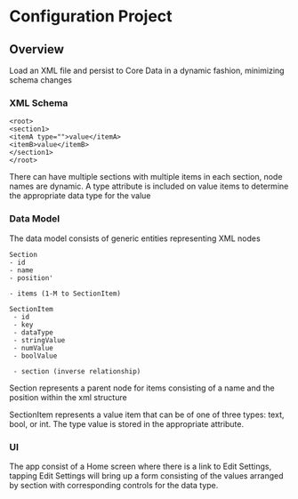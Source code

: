 # Configuration Project

## Overview

Load an XML file and persist to Core Data in a dynamic fashion, minimizing schema changes


### XML Schema

```
<root>
<section1>
<itemA type="">value</itemA>
<itemB>value</itemB>
</section1>
</root>
```

There can have multiple sections with multiple items in each section, node names are dynamic.  A type attribute is included on value items to determine the appropriate data type for the value

### Data Model

The data model consists of generic entities representing XML nodes

    Section
    - id
    - name
    - position'
    
    - items (1-M to SectionItem)
    
    SectionItem
     - id
     - key
     - dataType
     - stringValue
     - numValue
     - boolValue
     
     - section (inverse relationship)
     
Section represents a parent node for items consisting of a name and the position within the xml structure

SectionItem represents a value item that can be of one of three types: text, bool, or int.  The type value is stored in the appropriate  attribute.  


### UI

The app consist of a Home screen where there is a link to Edit Settings, tapping Edit Settings will bring up a form consisting of the values arranged by section with corresponding controls for the data type. 



